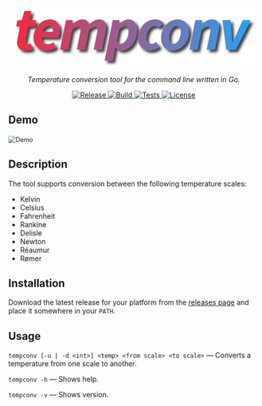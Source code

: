 <p align="center"><img src="https://github.com/solbero/tempconv/blob/main/logo.png" alt="Logo" /></p>
<p align="center">
    <em>Temperature conversion tool for the command line written in Go.</em>
</p>
<p align="center">
    <a href="https://github.com/solbero/tempconv/releases">
        <img src="https://img.shields.io/github/v/release/solbero/tempconv" alt="Release" />
    </a>
    <a href="https://github.com/solbero/tempconv/actions/workflows/release.yml">
        <img src="https://img.shields.io/github/actions/workflow/status/solbero/tempconv/release.yml" alt="Build" />
    </a>
    <a href="https://app.codecov.io/gh/solbero/tempconv">
        <img src="https://img.shields.io/github/actions/workflow/status/solbero/tempconv/test.yml?label=tests" alt="Tests" />
    </a>
    <a href="https://github.com/solbero/tempconv/blob/main/LICENSE">
        <img src="https://img.shields.io/github/license/solbero/tempconv" alt="License" />
    </a>
</p>

## Demo

<img src="https://github.com/solbero/tempconv/blob/main/demo.gif" alt="Demo" style="zoom:90%;" />

## Description

The tool supports conversion between the following temperature scales:
 - Kelvin
 - Celsius
 - Fahrenheit
 - Rankine
 - Delisle
 - Newton
 - Réaumur
 - Rømer

## Installation

Download the latest release for your platform from the [releases page](https://github.com/solbero/tempconv/releases) and place it somewhere in your `PATH`.

## Usage

`tempconv [-u | -d <int>] <temp> <from scale> <to scale>` — Converts a temperature from one scale to another.

`tempconv -h` — Shows help.

`tempconv -v` — Shows version.